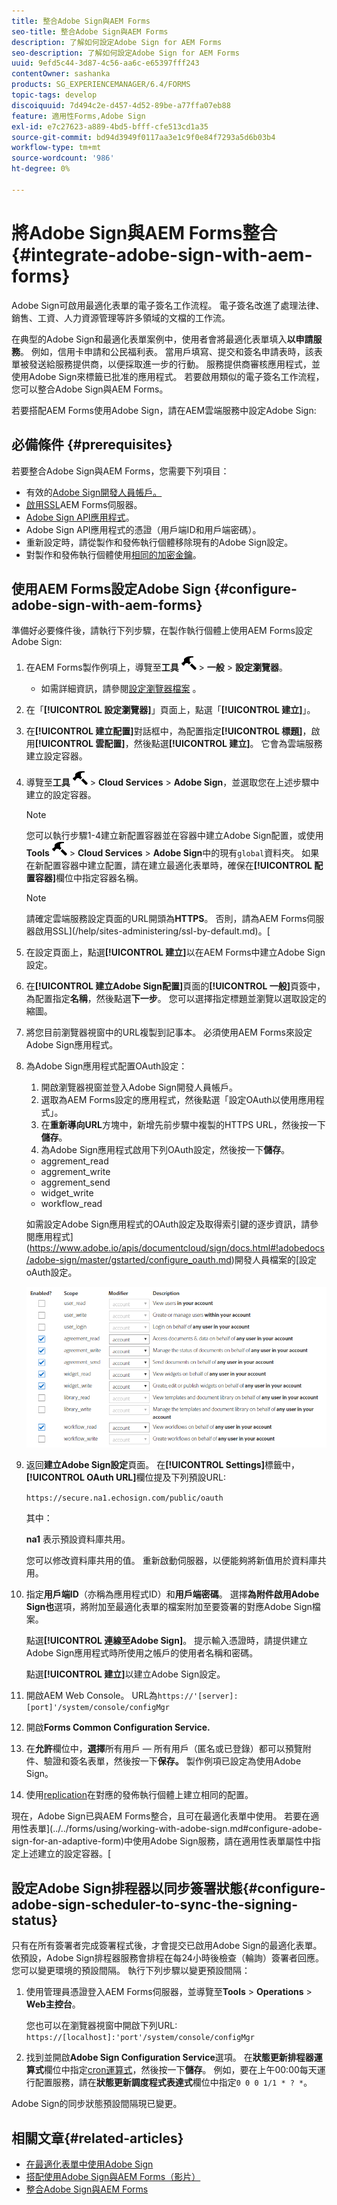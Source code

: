 ```yaml
---
title: 整合Adobe Sign與AEM Forms
seo-title: 整合Adobe Sign與AEM Forms
description: 了解如何設定Adobe Sign for AEM Forms
seo-description: 了解如何設定Adobe Sign for AEM Forms
uuid: 9efd5c44-3d87-4c56-aa6c-e65397fff243
contentOwner: sashanka
products: SG_EXPERIENCEMANAGER/6.4/FORMS
topic-tags: develop
discoiquuid: 7d494c2e-d457-4d52-89be-a77ffa07eb88
feature: 適用性Forms,Adobe Sign
exl-id: e7c27623-a889-4bd5-bfff-cfe513cd1a35
source-git-commit: bd94d3949f0117aa3e1c9f0e84f7293a5d6b03b4
workflow-type: tm+mt
source-wordcount: '986'
ht-degree: 0%

---
```


# 將Adobe Sign與AEM Forms整合{#integrate-adobe-sign-with-aem-forms}

Adobe Sign可啟用最適化表單的電子簽名工作流程。 電子簽名改進了處理法律、銷售、工資、人力資源管理等許多領域的文檔的工作流。

在典型的Adobe Sign和最適化表單案例中，使用者會將最適化表單填入&#x200B;**以申請服務**。 例如，信用卡申請和公民福利表。 當用戶填寫、提交和簽名申請表時，該表單被發送給服務提供商，以便採取進一步的行動。 服務提供商審核應用程式，並使用Adobe Sign來標籤已批准的應用程式。 若要啟用類似的電子簽名工作流程，您可以整合Adobe Sign與AEM Forms。

若要搭配AEM Forms使用Adobe Sign，請在AEM雲端服務中設定Adobe Sign:

## 必備條件 {#prerequisites}

若要整合Adobe Sign與AEM Forms，您需要下列項目：

* 有效的[Adobe Sign開發人員帳戶。](https://acrobat.adobe.com/us/en/why-adobe/developer-form.html)
* [啟用SSL](/help/sites-administering/ssl-by-default.md)AEM Forms伺服器。
* [Adobe Sign API應用程式](https://www.adobe.io/apis/documentcloud/sign/docs.html#!adobedocs/adobe-sign/master/gstarted/create_app.md)。
* Adobe Sign API應用程式的憑證（用戶端ID和用戶端密碼）。
* 重新設定時，請從製作和發佈執行個體移除現有的Adobe Sign設定。
* 對製作和發佈執行個體使用[相同的加密金鑰](/help/sites-administering/security-checklist.md#make-sure-you-properly-replicate-encryption-keys-when-needed)。

## 使用AEM Forms設定Adobe Sign {#configure-adobe-sign-with-aem-forms}

準備好必要條件後，請執行下列步驟，在製作執行個體上使用AEM Forms設定Adobe Sign:

1. 在AEM Forms製作例項上，導覽至&#x200B;**工具** ![槌子](assets/hammer.png) > **一般** > **設定瀏覽器**。
   * 如需詳細資訊，請參閱[設定瀏覽器檔案](/help/sites-administering/configurations.md) 。
1. 在「**[!UICONTROL 設定瀏覽器]**」頁面上，點選「**[!UICONTROL 建立]**」。
1. 在&#x200B;**[!UICONTROL 建立配置]**&#x200B;對話框中，為配置指定&#x200B;**[!UICONTROL 標題]**，啟用&#x200B;**[!UICONTROL 雲配置]**，然後點選&#x200B;**[!UICONTROL 建立]**。 它會為雲端服務建立設定容器。
1. 導覽至&#x200B;**工具** ![槌子](assets/hammer.png) > **Cloud Services** > **Adobe Sign**，並選取您在上述步驟中建立的設定容器。

   >[!NOTE]
   >
   >您可以執行步驟1-4建立新配置容器並在容器中建立Adobe Sign配置，或使用&#x200B;**Tools** ![hammer](assets/hammer.png) > **Cloud Services** > **Adobe Sign**&#x200B;中的現有`global`資料夾。 如果在新配置容器中建立配置，請在建立最適化表單時，確保在&#x200B;**[!UICONTROL 配置容器]**&#x200B;欄位中指定容器名稱。

   >[!NOTE]
   請確定雲端服務設定頁面的URL開頭為&#x200B;**HTTPS**。 否則，請為AEM Forms伺服器啟用SSL](/help/sites-administering/ssl-by-default.md)。[

1. 在設定頁面上，點選&#x200B;**[!UICONTROL 建立]**&#x200B;以在AEM Forms中建立Adobe Sign設定。
1. 在&#x200B;**[!UICONTROL 建立Adobe Sign配置]**&#x200B;頁面的&#x200B;**[!UICONTROL 一般]**&#x200B;頁簽中，為配置指定&#x200B;**名稱**，然後點選&#x200B;**下一步**。 您可以選擇指定標題並瀏覽以選取設定的縮圖。

1. 將您目前瀏覽器視窗中的URL複製到記事本。 必須使用AEM Forms來設定Adobe Sign應用程式。

1. 為Adobe Sign應用程式配置OAuth設定：

   1. 開啟瀏覽器視窗並登入Adobe Sign開發人員帳戶。
   1. 選取為AEM Forms設定的應用程式，然後點選「設定OAuth以使用應用程式」。
   1. 在&#x200B;**重新導向URL**&#x200B;方塊中，新增先前步驟中複製的HTTPS URL，然後按一下&#x200B;**儲存**。
   1. 為Adobe Sign應用程式啟用下列OAuth設定，然後按一下&#x200B;**儲存**。
   * aggrement_read
   * aggrement_write
   * aggrement_send
   * widget_write
   * workflow_read

   如需設定Adobe Sign應用程式的OAuth設定及取得索引鍵的逐步資訊，請參閱應用程式](https://www.adobe.io/apis/documentcloud/sign/docs.html#!adobedocs/adobe-sign/master/gstarted/configure_oauth.md)開發人員檔案的[設定oAuth設定。

   ![OAuth設定](assets/oauthconfig_new.png)

1. 返回&#x200B;**建立Adobe Sign設定**&#x200B;頁面。 在&#x200B;**[!UICONTROL Settings]**&#x200B;標籤中， **[!UICONTROL OAuth URL]**&#x200B;欄位提及下列預設URL:

   `https://secure.na1.echosign.com/public/oauth`

   其中：

   **na1** 表示預設資料庫共用。

   您可以修改資料庫共用的值。 重新啟動伺服器，以便能夠將新值用於資料庫共用。

1. 指定&#x200B;**用戶端ID**（亦稱為應用程式ID）和&#x200B;**用戶端密碼**。 選擇&#x200B;**為附件啟用Adobe Sign也**&#x200B;選項，將附加至最適化表單的檔案附加至要簽署的對應Adobe Sign檔案。

   點選&#x200B;**[!UICONTROL 連線至Adobe Sign]**。 提示輸入憑證時，請提供建立Adobe Sign應用程式時所使用之帳戶的使用者名稱和密碼。

   點選&#x200B;**[!UICONTROL 建立]**&#x200B;以建立Adobe Sign設定。

1. 開啟AEM Web Console。 URL為`https://'[server]:[port]'/system/console/configMgr`
1. 開啟&#x200B;**Forms Common Configuration Service.**
1. 在&#x200B;**允許**&#x200B;欄位中，**選擇**&#x200B;所有用戶 — 所有用戶（匿名或已登錄）都可以預覽附件、驗證和簽名表單，然後按一下&#x200B;**保存。** 製作例項已設定為使用Adobe Sign。
1. 使用[replication](/help/sites-deploying/replication.md)在對應的發佈執行個體上建立相同的配置。

現在，Adobe Sign已與AEM Forms整合，且可在最適化表單中使用。 若要在適用性表單](../../forms/using/working-with-adobe-sign.md#configure-adobe-sign-for-an-adaptive-form)中使用Adobe Sign服務，請在適用性表單屬性中指定上述建立的設定容器。[

## 設定Adobe Sign排程器以同步簽署狀態{#configure-adobe-sign-scheduler-to-sync-the-signing-status}

只有在所有簽署者完成簽署程式後，才會提交已啟用Adobe Sign的最適化表單。 依預設，Adobe Sign排程器服務會排程在每24小時後檢查（輪詢）簽署者回應。 您可以變更環境的預設間隔。 執行下列步驟以變更預設間隔：

1. 使用管理員憑證登入AEM Forms伺服器，並導覽至&#x200B;**Tools** > **Operations** > **Web主控台**。

   您也可以在瀏覽器視窗中開啟下列URL:
   `https://[localhost]:'port'/system/console/configMgr`

1. 找到並開啟&#x200B;**Adobe Sign Configuration Service**&#x200B;選項。 在&#x200B;**狀態更新排程器運算式**&#x200B;欄位中指定[cron運算式](https://en.wikipedia.org/wiki/Cron#CRON_expression)，然後按一下&#x200B;**儲存**。 例如，要在上午00:00每天運行配置服務，請在&#x200B;**狀態更新調度程式表達式**&#x200B;欄位中指定`0 0 0 1/1 * ? *`。

Adobe Sign的同步狀態預設間隔現已變更。

## 相關文章{#related-articles}

* [在最適化表單中使用Adobe Sign](../../forms/using/working-with-adobe-sign.md)
* [搭配使用Adobe Sign與AEM Forms（影片）](https://helpx.adobe.com/experience-manager/kt/forms/using/adobe-sign-integration-feature-video.html)
* [整合Adobe Sign與AEM Forms](../../forms/using/adobe-sign-integration-adaptive-forms.md)
